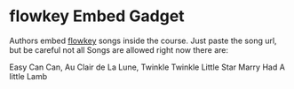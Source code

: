 # flowkey Embed Gadget 

Authors embed [flowkey](http://www.flowkey.com/) songs inside the course. Just paste the song url, but be careful not all Songs are allowed right now there are:

Easy Can Can,
Au Clair de La Lune,
Twinkle Twinkle Little Star
Marry Had A little Lamb 




